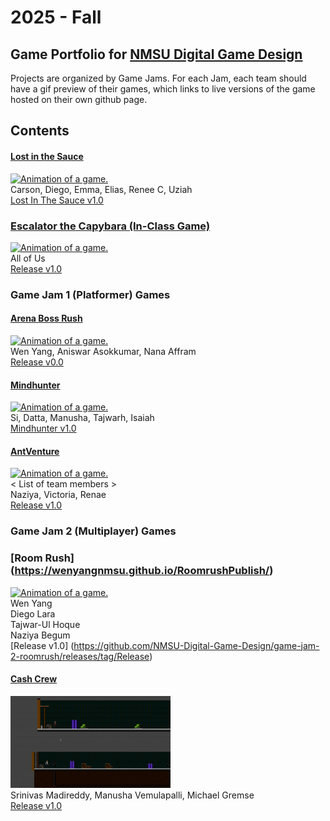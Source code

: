 # 2025 - Fall

## Game Portfolio for [NMSU Digital Game Design](/../index.md)

Projects are organized by Game Jams. For each Jam, each team should have a gif preview of their games, which links to live versions of the game hosted on their own github page.

## Contents

#### [Lost in the Sauce](<https://nmsu-digital-game-design.github.io/game-jam-1-game-lost-in-the-sauce/ >)
<a href="https://nmsu-digital-game-design.github.io/game-jam-1-game-lost-in-the-sauce/" target="_blank"><img src="./art/Sauce.gif" alt="Animation of a game." width="256"/></a><br/> 
Carson, Diego, Emma, Elias, Renee C, Uziah <br/> 
[Lost In The Sauce v1.0](https://nmsu-digital-game-design.github.io/game-jam-1-game-lost-in-the-sauce/)

### [Escalator the Capybara (In-Class Game)](https://bilhamil.github.io/Escalator/)
<a href="https://bilhamil.github.io/Escalator/" target="_blank"><img src="./art/escalator.gif" alt="Animation of a game." width="256"/></a><br/> 
All of Us<br/> 
[Release v1.0](https://github.com/bilhamil/Escalator-Demo-Game/releases/tag/v1.0)

### Game Jam 1 (Platformer) Games

#### [Arena Boss Rush](https://wenyangnmsu.github.io/Boss_fight_Game_Jam_1/)
<a href="https://wenyangnmsu.github.io/Boss_fight_Game_Jam_1/" target="_blank"><img src="./art/ABR.gif" alt="Animation of a game." width="256"/></a><br/> 
Wen Yang, Aniswar Asokkumar, Nana Affram <br/>
[Release v0.0](https://github.com/NMSU-Digital-Game-Design/game-jam-1-game-dodge-dash-games/tree/main/arena-boss-clash)

#### [Mindhunter](<https://STeel-5255.github.io/Mindhunter/>)
<a href="https://STeel-5255.github.io/Mindhunter/" target="_blank"><img src="./art/Mindhunter Preview.gif" alt="Animation of a game." width="256"/></a><br/> 
Si, Datta, Manusha, Tajwarh, Isaiah <br/> 
[Mindhunter v1.0](https://github.com/NMSU-Digital-Game-Design/game-jam-1-game-sandman-productions/releases/tag/Assets)

#### [AntVenture](https://nmsu-digital-game-design.github.io/game-jam-1-game-antteam/AntVenture/ANTventureLost%20in%20the%20Colony.html)
<a href="https://nmsu-digital-game-design.github.io/game-jam-1-game-antteam/AntVenture/ANTventureLost%20in%20the%20Colony.html" target="_blank"><img src="./art/AntVenture.gif" alt="Animation of a game." width="256"/></a><br/> 
< List of team members ><br/> 
Naziya, Victoria, Renae <br/>
[Release v1.0](https://nmsu-digital-game-design.github.io/game-jam-1-game-antteam/AntVenture/ANTventureLost%20in%20the%20Colony.html)


### Game Jam 2 (Multiplayer) Games
### [Room Rush] (https://wenyangnmsu.github.io/RoomrushPublish/)
<a href="https://wenyangnmsu.github.io/RoomrushPublish/" target="_blank"><img src="./art/roomrush.gif" alt="Animation of a game." width="256"/></a><br/> 
Wen Yang <br/>
Diego Lara <br/>
Tajwar-Ul Hoque <br/>
Naziya Begum <br/>
[Release v1.0] (https://github.com/NMSU-Digital-Game-Design/game-jam-2-roomrush/releases/tag/Release)

#### [Cash Crew](https://datta2907.github.io/cash-crew/)
<a href="https://datta2907.github.io/cash-crew/" target="_blank"><img src="./art/cash-crew.gif" alt="Animation of a game." width="256"/></a><br/>
Srinivas Madireddy, Manusha Vemulapalli, Michael Gremse <br/>
[Release v1.0](https://github.com/Datta2907/cash-crew/releases/tag/cash-crew-release)
